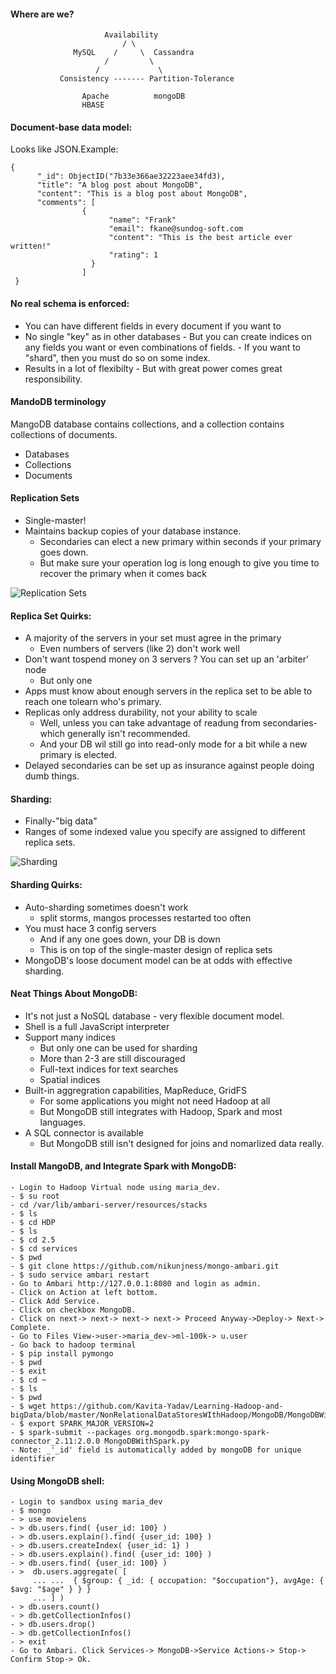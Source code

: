 #### Where are we?
  
  
                         Availability
                             / \
                  MySQL    /     \  Cassandra
                         /         \
                       /             \
               Consistency ------- Partition-Tolerance
                  
                    Apache          mongoDB
                    HBASE                   
                    
#### Document-base data model:

Looks like JSON.Example:

    {
          "_id": ObjectID("7b33e366ae32223aee34fd3),
          "title": "A blog post about MongoDB",
          "content": "This is a blog post about MongoDB",
          "comments": [
                    {
                          "name": "Frank"
                          "email": fkane@sundog-soft.com
                          "content": "This is the best article ever written!"
                          "rating": 1
                      }
                    ]
     }
 
 #### No real schema is enforced:
 
 - You can have different fields in every document if you want to
 - No single "key" as in other databases
        - But you can create indices on any fields you want or even combinations of fields.
        - If you want to "shard", then you must do so on some index.
 - Results in a lot of flexibilty
        - But with great power comes great responsibility.
       
  #### MandoDB terminology
  MangoDB database contains collections, and a collection contains collections of documents.
  - Databases
  - Collections
  - Documents
  
  #### Replication Sets
  - Single-master!
  - Maintains backup copies of your database instance.
      - Secondaries can elect a new primary within seconds if your primary goes down.
      - But make sure your operation log is long enough to give you time to recover the primary when it comes back

![Replication Sets](https://github.com/Kavita-Yadav/Learning-Hadoop-and-bigData/blob/master/Images/ReplicationSets.png)
                          
   #### Replica Set Quirks:
   - A majority of the servers in your set must agree in the primary
        - Even numbers of servers (like 2) don't work well
   - Don't want tospend money on 3 servers ? You can set up an 'arbiter' node
        - But only one
   - Apps must know about enough servers in the replica set to be able to reach one tolearn who's primary.
   - Replicas only address durability, not your ability to scale
        - Well, unless you can take advantage of readung from secondaries- which generally isn't recommended.
        - And your DB wil still go into read-only mode for a bit while a new primary is elected.
   - Delayed secondaries can be set up as insurance against people doing dumb things.
   
  #### Sharding:
  
  - Finally-"big data"
  - Ranges of some indexed value you specify are assigned to different replica sets.
  
  ![Sharding](https://github.com/Kavita-Yadav/Learning-Hadoop-and-bigData/blob/master/Images/Sharding.png)
                                                              
  #### Sharding Quirks:
  
  - Auto-sharding sometimes doesn't work
      - split storms, mangos processes restarted too often
  - You must hace 3 config servers
      - And if any one goes down, your DB is down
      - This is on top of the single-master design of replica sets
  - MongoDB's loose document model can be at odds with effective sharding.
  
  #### Neat Things About MongoDB:
  
  - It's not just a NoSQL database - very flexible document model.
  - Shell is a full JavaScript interpreter
  - Support many indices
      - But only one can be used for sharding
      - More than 2-3 are still discouraged
      - Full-text indices for text searches
      - Spatial indices
  - Built-in aggregration capabilities, MapReduce, GridFS
       - For some applications you might not need Hadoop at all
       - But MongoDB still integrates with Hadoop, Spark and most languages.
  - A SQL connector is available
       - But MongoDB still isn't designed for joins and nomarlized data really.
       
 #### Install MangoDB, and Integrate Spark with MongoDB:
 
    - Login to Hadoop Virtual node using maria_dev.
    - $ su root
    - cd /var/lib/ambari-server/resources/stacks
    - $ ls
    - $ cd HDP
    - $ ls
    - $ cd 2.5
    - $ cd services
    - $ pwd
    - $ git clone https://github.com/nikunjness/mongo-ambari.git
    - $ sudo service ambari restart
    - Go to Ambari http://127.0.0.1:8080 and login as admin.
    - Click on Action at left bottom.
    - Click Add Service.
    - Click on checkbox MongoDB.
    - Click on next-> next-> next-> next-> Proceed Anyway->Deploy-> Next-> Complete.
    - Go to Files View->user->maria_dev->ml-100k-> u.user
    - Go back to hadoop terminal
    - $ pip install pymongo
    - $ pwd
    - $ exit
    - $ cd ~
    - $ ls
    - $ pwd
    - $ wget https://github.com/Kavita-Yadav/Learning-Hadoop-and-bigData/blob/master/NonRelationalDataStoresWIthHadoop/MongoDB/MongoDBWithSpark.py
    - $ export SPARK_MAJOR_VERSION=2
    - $ spark-submit --packages org.mongodb.spark:mongo-spark-connector_2.11:2.0.0 MongoDBWithSpark.py
    - Note: _'_id' field is automatically added by mongoDB for unique identifier
  
  #### Using MongoDB shell:
    - Login to sandbox using maria_dev
    - $ mongo
    - > use movielens
    - > db.users.find( {user_id: 100} )
    - > db.users.explain().find( {user_id: 100} )
    - > db.users.createIndex( {user_id: 1} )
    - > db.users.explain().find( {user_id: 100} )
    - > db.users.find( {user_id: 100} )
    - >  db.users.aggregate( [
         ... ...  { $group: { _id: { occupation: "$occupation"}, avgAge: { $avg: "$age" } } }
         ... ] )
    - > db.users.count()
    - > db.getCollectionInfos()
    - > db.users.drop()
    - > db.getCollectionInfos()
    - > exit
    - Go to Ambari. Click Services-> MongoDB->Service Actions-> Stop-> Confirm Stop-> Ok.
                                                              
                                                              
